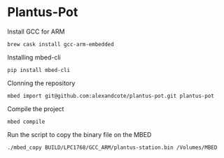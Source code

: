 # Plantus-Pot

Install GCC for ARM
```
brew cask install gcc-arm-embedded
```

Installing mbed-cli
```
pip install mbed-cli
```

Clonning the repository
```
mbed import git@github.com:alexandcote/plantus-pot.git plantus-pot
```

Compile the project
```
mbed compile
```

Run the script to copy the binary file on the MBED
```
./mbed_copy BUILD/LPC1768/GCC_ARM/plantus-station.bin /Volumes/MBED
```
